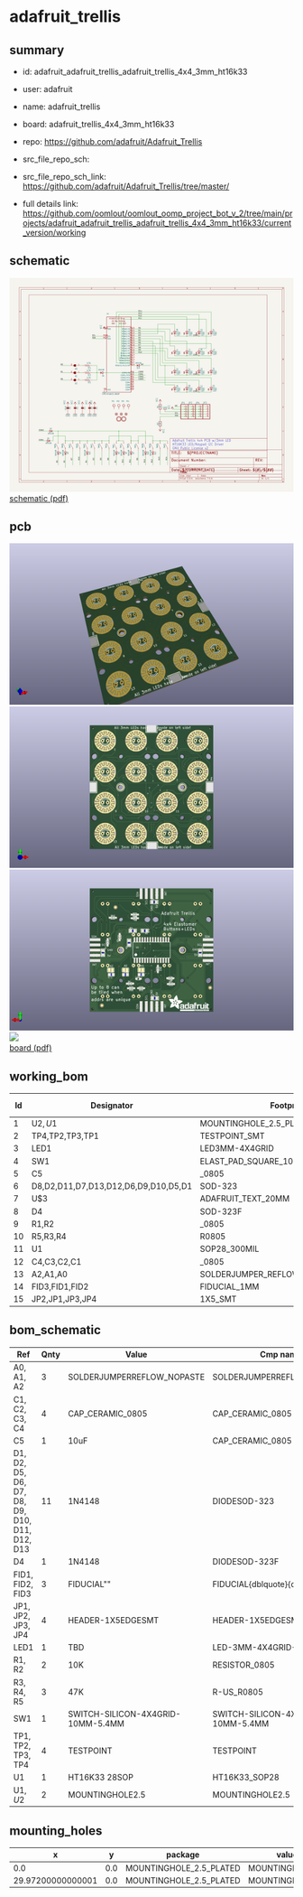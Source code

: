 # adafruit_trellis
 
## summary 
* id: adafruit_adafruit_trellis_adafruit_trellis_4x4_3mm_ht16k33
* user: adafruit
* name: adafruit_trellis
* board: adafruit_trellis_4x4_3mm_ht16k33
* repo: https://github.com/adafruit/Adafruit_Trellis



* src_file_repo_sch: 
* src_file_repo_sch_link: https://github.com/adafruit/Adafruit_Trellis/tree/master/
* full details link: https://github.com/oomlout/oomlout_oomp_project_bot_v_2/tree/main/projects/adafruit_adafruit_trellis_adafruit_trellis_4x4_3mm_ht16k33/current_version/working  

## schematic  
![](working_schematic_600.png)  
[schematic (pdf)](working_schematic.pdf)  

## pcb  
![](working_3d_600.png) 
![](working_3d_front_600.png)  
![](working_3d_back_600.png)  
![](working_600.png)  
[board (pdf)](working.pdf)  

## working_bom
| Id | Designator | Footprint | Quantity | Designation | Supplier and ref |  | None | 
| --- | --- | --- | --- | --- | --- | --- | --- | 
| 1 | U$2,U$1 | MOUNTINGHOLE_2.5_PLATED | 2 | MOUNTINGHOLE2.5 |  |  | [''] | 
| 2 | TP4,TP2,TP3,TP1 | TESTPOINT_SMT | 4 |  |  |  | [''] | 
| 3 | LED1 | LED3MM-4X4GRID | 1 | TBD |  |  | [''] | 
| 4 | SW1 | ELAST_PAD_SQUARE_10MM_5.4MM_4X4GRID | 1 |  |  |  | [''] | 
| 5 | C5 | _0805 | 1 | 10uF |  |  | [''] | 
| 6 | D8,D2,D11,D7,D13,D12,D6,D9,D10,D5,D1 | SOD-323 | 11 | 1N4148 |  |  | [''] | 
| 7 | U$3 | ADAFRUIT_TEXT_20MM | 1 |  |  |  | [''] | 
| 8 | D4 | SOD-323F | 1 | 1N4148 |  |  | [''] | 
| 9 | R1,R2 | _0805 | 2 | 10K |  |  | [''] | 
| 10 | R5,R3,R4 | R0805 | 3 | 47K |  |  | [''] | 
| 11 | U1 | SOP28_300MIL | 1 | HT16K33 28SOP |  |  | [''] | 
| 12 | C4,C3,C2,C1 | _0805 | 4 |  |  |  | [''] | 
| 13 | A2,A1,A0 | SOLDERJUMPER_REFLOW_NOPASTE | 3 |  |  |  | [''] | 
| 14 | FID3,FID1,FID2 | FIDUCIAL_1MM | 3 | FIDUCIAL" |  |  | [''] | 
| 15 | JP2,JP1,JP3,JP4 | 1X5_SMT | 4 |  |  |  | [''] | 


## bom_schematic
| Ref | Qnty | Value | Cmp name | Footprint | Description | Vendor | DNP | 
| --- | --- | --- | --- | --- | --- | --- | --- | 
| A0, A1, A2 | 3 | SOLDERJUMPERREFLOW_NOPASTE | SOLDERJUMPERREFLOW_NOPASTE | working:SOLDERJUMPER_REFLOW_NOPASTE |  |  |  | 
| C1, C2, C3, C4 | 4 | CAP_CERAMIC_0805 | CAP_CERAMIC_0805 | working:_0805 |  |  |  | 
| C5 | 1 | 10uF | CAP_CERAMIC_0805 | working:_0805 |  |  |  | 
| D1, D2, D5, D6, D7, D8, D9, D10, D11, D12, D13 | 11 | 1N4148 | DIODESOD-323 | working:SOD-323 |  |  |  | 
| D4 | 1 | 1N4148 | DIODESOD-323F | working:SOD-323F |  |  |  | 
| FID1, FID2, FID3 | 3 | FIDUCIAL"" | FIDUCIAL{dblquote}{dblquote} | working:FIDUCIAL_1MM |  |  |  | 
| JP1, JP2, JP3, JP4 | 4 | HEADER-1X5EDGESMT | HEADER-1X5EDGESMT | working:1X5_SMT |  |  |  | 
| LED1 | 1 | TBD | LED-3MM-4X4GRID-3MM | working:LED3MM-4X4GRID |  |  |  | 
| R1, R2 | 2 | 10K | RESISTOR_0805 | working:_0805 |  |  |  | 
| R3, R4, R5 | 3 | 47K | R-US_R0805 | working:R0805 |  |  |  | 
| SW1 | 1 | SWITCH-SILICON-4X4GRID-10MM-5.4MM | SWITCH-SILICON-4X4GRID-10MM-5.4MM | working:ELAST_PAD_SQUARE_10MM_5.4MM_4X4GRID |  |  |  | 
| TP1, TP2, TP3, TP4 | 4 | TESTPOINT | TESTPOINT | working:TESTPOINT_SMT |  |  |  | 
| U1 | 1 | HT16K33 28SOP | HT16K33_SOP28 | working:SOP28_300MIL |  |  |  | 
| U$1, U$2 | 2 | MOUNTINGHOLE2.5 | MOUNTINGHOLE2.5 | working:MOUNTINGHOLE_2.5_PLATED |  |  |  | 


## mounting_holes
| x | y | package | value | ref | size | 
| --- | --- | --- | --- | --- | --- | 
| 0.0 | 0.0 | MOUNTINGHOLE_2.5_PLATED | MOUNTINGHOLE2.5 | U$1 | m3 | 
| 29.97200000000001 | 0.0 | MOUNTINGHOLE_2.5_PLATED | MOUNTINGHOLE2.5 | U$2 | m3 | 


